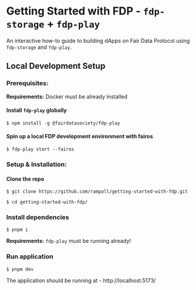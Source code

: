 # Getting Started with FDP - `fdp-storage` + `fdp-play`

An interactive how-to guide to building dApps on Fair Data Protocol using `fdp-storage` and `fdp-play`.

## Local Development Setup

### Prerequisites:

**Requirements:** Docker must be already installed

#### Install `fdp-play` globally
```shell
$ npm install -g @fairdatasociety/fdp-play
```

#### Spin up a local FDP development environment with fairos
```shell
$ fdp-play start --fairos
```

### Setup & Installation:

#### Clone the repo
```shell
$ git clone https://github.com/rampall/getting-started-with-fdp.git
```

```shell
$ cd getting-started-with-fdp/
```

### Install dependencies
```shell
$ pnpm i
```

**Requirements:** `fdp-play` must be running already! 
### Run application
```shell
$ pnpm dev
```

The application should be running at - http://localhost:5173/
